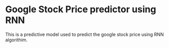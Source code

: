 # Google Stock Price predictor using RNN

This is a predictive model used to  predict the google stock price using RNN algorithim.
